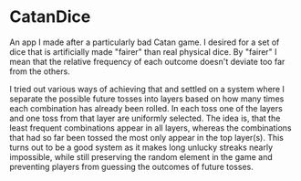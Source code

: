 # CatanDice

An app I made after a particularly bad Catan game. I desired for a set of dice that is artificially made "fairer" than real physical dice. By "fairer" I mean that the relative frequency of each outcome doesn't deviate too far from the others.

I tried out various ways of achieving that and settled on a system where I separate the possible future tosses into layers based on how many times each combination has already been rolled. In each toss one of the layers and one toss from that layer are uniformly selected. The idea is, that the least frequent combinations appear in all layers, whereas the combinations that had so far been tossed the most only appear in the top layer(s).
This turns out to be a good system as it makes long unlucky streaks nearly impossible, while still preserving the random element in the game and preventing players from guessing the outcomes of future tosses.
